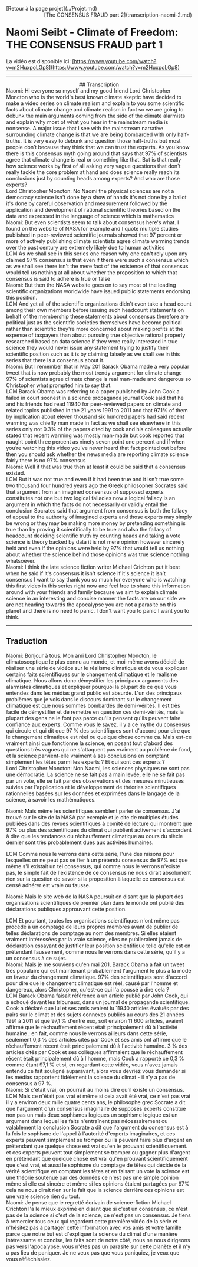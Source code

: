 <p style="text-align:left;">
    [Retour à la page projet](../Projet.md)
    <span style="float:right;">
        [The CONSENSUS FRAUD part 2](transcription-naomi-2.md)
    </span>
</p>


# Naomi Seibt - Climate of Freedom: THE CONSENSUS FRAUD part 1

La vidéo est disponible ici: [https://www.youtube.com/watch?v=m2HuxpoLGp8](https://www.youtube.com/watch?v=m2HuxpoLGp8)

---
<div style="text-align: center;">
## Transcription
</div>
<div class="exemple_atelier">
<span class="naomi">Naomi:</span> Hi everyone so myself and my good friend Lord Christopher Moncton who is the world's best known climate skeptic have decided to make a video series on climate realism and explain to you some scientific facts about climate change and climate realism in fact so we are going to debunk the main arguments coming from the side of the climate alarmists and explain why most of what you hear in the mainstream media is nonsense.
A major issue that I see with the mainstream narrative surrounding climate change is that we are being bombarded with only half-truths. It is very easy to debunk and question those half-truths but most people don’t because they think that we can trust the experts. As you know there is this consensus myth going around that says that 97% of scientists agree that climate change is real or something like that.
But is that really how science works by first of all asking very vague questions that don't really tackle the core problem at hand and does science really reach its conclusions just by counting heads among experts? And who are those experts?
</div>

<div class="effet_atelier">
<span class="lcm">Lord Christopher Moncton:</span> No Naomi the physical sciences are not a democracy science isn't done by a show of hands it's not done by a ballot it's done by careful observation and measurement followed by the application and development of rational scientific theories based on the data and expressed in the language of science which is mathematics
</div>

<div class="exemple_atelier">
<span class="naomi">Naomi:</span> But even scientists seem to talk about consensus here's what. I found on the website of NASA for example and I quote multiple studies published in peer-reviewed scientific journals showed that 97 percent or more of actively publishing climate scientists agree climate warming trends over the past century are extremely likely due to human activities
</div>


<div class="effet_atelier">
<span class="lcm">LCM</span> As we shall see in this series one reason why one can't rely upon any claimed 97% consensus is that even if there were such a consensus which as we shall see there isn't the mere fact of the existence of that consensus would tell us nothing at all about whether the proposition to which that consensus is said to adhere is true or false
</div>

<div class=exemple_atelier>
<span class="naomi">Naomi:</span> But then the NASA website goes on to say most of the leading scientific organizations worldwide have issued public statements endorsing this position.
</div>

<div class="effet_atelier">
<span class="lcm">LCM</span> And yet all of the scientific organizations didn't even take a head count among their own members before issuing such headcount statements on behalf of the membership these statements about consensus therefore are political just as the scientific societies themselves have become political rather than scientific they're more concerned about making profits at the expense of taxpayers than about pursuing true objective rational properly researched based on data science if they were really interested in true science they would never issue any statement trying to justify their scientific position such as it is by claiming falsely as we shall see in this series that there is a consensus about it.
</div>

<div class="exemple_atelier">
<span class="naomi">Naomi:</span> But I remember that in May 201 Barack Obama made a very popular tweet that is now probably the most trendy argument for climate change 97% of scientists agree climate change is real man-made and dangerous so Christopher what prompted him to say that.
</div>

<div class="effet_atelier">
<span class="lcm">LCM</span> Barack Obama was referring to a paper published by John Cook a failed in court soonest in a science propaganda journal Cook said that he and his friends had read 11940 for peer-reviewed papers on climate and related topics published in the 21 years 1991 to 2011 and that 97.1% of them by implication about eleven thousand six hundred papers had said recent warming was chiefly man made in fact as we shall see elsewhere in this series only not 0.3% of the papers cited by cook and his colleagues actually stated that recent warming was mostly man-made but cook reported that naught point three percent as ninety seven point one percent and if when you’re watching this video you've never heard that fact pointed out before then you should ask whether the news media are reporting climate science fairly there is no 97% consensus
</div>

<div class="exemple_atelier">
<span class="naomi">Naomi:</span> Well if that was true then at least it could be said that a consensus existed.
</div>

<div class="effet_atelier">
<span class="lcm">LCM</span> But it was not true and even if it had been true and it isn't true some two thousand four hundred years ago the Greek philosopher Socrates said that argument from an imagined consensus of supposed experts constitutes not one but two logical fallacies now a logical fallacy is an argument in which the facts do not necessarily or validly entail the conclusion Socrates said that argument from consensus is both the fallacy of appeal to the authority of imagined experts and those experts may simply be wrong or they may be making more money by pretending something is true than by proving it scientifically to be true and also the fallacy of headcount deciding scientific truth by counting heads and taking a vote science is theory backed by data it is not mere opinion however sincerely held and even if the opinions were held by 97% that would tell us nothing about whether the science behind those opinions was true science nothing whatsoever.
</div>

<div class="exemple_atelier">
<span class="naomi">Naomi:</span> I think the late science fiction writer Michael Crichton put it best when he said if it's consensus it isn't science if it's science it isn’t consensus I want to say thank you so much for everyone who is watching this first video in this series right now and feel free to share this information around with your friends and family because we aim to explain climate science in an interesting and concise manner the facts are on our side we are not heading towards the apocalypse you are not a parasite on this planet and there is no need to panic.
I don't want you to panic I want you to think.
</div>

---

## Traduction

<div class="exemple_atelier">
<span class="naomi">Naomi:</span> Bonjour à tous. Mon ami Lord Christopher Moncton, le climatosceptique le plus connu au monde, et moi-même avons décidé de réaliser une série de vidéos sur le réalisme climatique et de vous expliquer certains faits scientifiques sur le changement climatique et le réalisme climatique. Nous allons donc démystifier les principaux arguments des alarmistes climatiques et expliquer pourquoi la plupart de ce que vous entendez dans les médias grand public est absurde.
L'un des principaux problèmes que je vois dans le discours dominant sur le changement climatique est que nous sommes bombardés de demi-vérités. Il est très facile de démystifier et de remettre en question ces demi-vérités, mais la plupart des gens ne le font pas parce qu'ils pensent qu'ils peuvent faire confiance aux experts. Comme vous le savez, il y a ce mythe du consensus qui circule et qui dit que 97 % des scientifiques sont d'accord pour dire que le changement climatique est réel ou quelque chose comme ça.
Mais est-ce vraiment ainsi que fonctionne la science, en posant tout d'abord des questions très vagues qui ne s'attaquent pas vraiment au problème de fond, et la science parvient-elle vraiment à ses conclusions en comptant simplement les têtes parmi les experts ? Et qui sont ces experts ?
</div>

<div class="effet_atelier">
<span class="lcm">Lord Christopher Moncton:</span> Non Naomi, les sciences physiques ne sont pas une démocratie. La science ne se fait pas à main levée, elle ne se fait pas par un vote, elle se fait par des observations et des mesures minutieuses suivies par l'application et le développement de théories scientifiques rationnelles basées sur les données et exprimées dans le langage de la science, à savoir les mathématiques.

<span class="naomi">Naomi:</span> Mais même les scientifiques semblent parler de consensus. J'ai trouvé sur le site de la NASA par exemple et je cite de multiples études publiées dans des revues scientifiques à comité de lecture qui montrent que 97% ou plus des scientifiques du climat qui publient activement s'accordent à dire que les tendances du réchauffement climatique au cours du siècle dernier sont très probablement dues aux activités humaines.

<span class="lcm">LCM</span> Comme nous le verrons dans cette série, l'une des raisons pour lesquelles on ne peut pas se fier à un prétendu consensus de 97% est que même s'il existait un tel consensus, qui comme nous le verrons n'existe pas, le simple fait de l'existence de ce consensus ne nous dirait absolument rien sur la question de savoir si la proposition à laquelle ce consensus est censé adhérer est vraie ou fausse.

<span class="naomi">Naomi:</span> Mais le site web de la NASA poursuit en disant que la plupart des organisations scientifiques de premier plan dans le monde ont publié des déclarations publiques approuvant cette position.
</div>

<div class="exemple_atelier">
<span class="lcm">LCM</span> Et pourtant, toutes les organisations scientifiques n'ont même pas procédé à un comptage de leurs propres membres avant de publier de telles déclarations de comptage au nom des membres. Si elles étaient vraiment intéressées par la vraie science, elles ne publieraient jamais de déclaration essayant de justifier leur position scientifique telle qu'elle est en prétendant faussement, comme nous le verrons dans cette série, qu'il y a un consensus à ce sujet.
</div>

<div class="effet_atelier">
<span class="naomi">Naomi:</span> Mais je me souviens qu'en mai 201, Barack Obama a fait un tweet très populaire qui est maintenant probablement l'argument le plus à la mode en faveur du changement climatique. 97% des scientifiques sont d'accord pour dire que le changement climatique est réel, causé par l'homme et dangereux, alors Christopher, qu'est-ce qui l'a poussé à dire cela ?
</div>

<div class="exemple_atelier">
<span class="lcm">LCM</span> Barack Obama faisait référence à un article publié par John Cook, qui a échoué devant les tribunaux, dans un journal de propagande scientifique. Cook a déclaré que lui et ses amis avaient lu 11940 articles évalués par des pairs sur le climat et des sujets connexes publiés au cours des 21 années 1991 à 2011 et que 97,1 % d'entre eux, soit environ 11 600 articles, avaient affirmé que le réchauffement récent était principalement dû à l'activité humaine ; en fait, comme nous le verrons ailleurs dans cette série, seulement 0,3 % des articles cités par Cook et ses amis ont affirmé que le réchauffement récent était principalement dû à l'activité humaine. 3 % des articles cités par Cook et ses collègues affirmaient que le réchauffement récent était principalement dû à l'homme, mais Cook a rapporté ce 0,3 % comme étant 97,1 % et si, en regardant cette vidéo, vous n'avez jamais entendu ce fait souligné auparavant, alors vous devriez vous demander si les médias rapportent fidèlement la science du climat - il n'y a pas de consensus à 97 %.
</div>


<div class="effet_atelier">
<span class="naomi">Naomi:</span> Si c'était vrai, on pourrait au moins dire qu'il existe un consensus.
</div>

<div class="exemple_atelier">
<span class="lcm">LCM</span> Mais ce n'était pas vrai et même si cela avait été vrai, ce n'est pas vrai il y a environ deux mille quatre cents ans, le philosophe grec Socrate a dit que l'argument d'un consensus imaginaire de supposés experts constitue non pas un mais deux sophismes logiques un sophisme logique est un argument dans lequel les faits n'entraînent pas nécessairement ou valablement la conclusion Socrate a dit que l'argument du consensus est à la fois le sophisme de l'appel à l'autorité d'experts imaginaires, et ces experts peuvent simplement se tromper ou ils peuvent faire plus d'argent en prétendant que quelque chose est vrai qu'en le prouvant scientifiquement. et ces experts peuvent tout simplement se tromper ou gagner plus d'argent en prétendant que quelque chose est vrai qu'en prouvant scientifiquement que c'est vrai, et aussi le sophisme du comptage de têtes qui décide de la vérité scientifique en comptant les têtes et en faisant un vote la science est une théorie soutenue par des données ce n'est pas une simple opinion même si elle est sincère et même si les opinions étaient partagées par 97% cela ne nous dirait rien sur le fait que la science derrière ces opinions est une vraie science rien du tout.
</div>

<div class="effet_atelier">
<span class="naomi">Naomi:</span> Je pense que le regretté écrivain de science-fiction Michael Crichton l'a le mieux exprimé en disant que si c'est un consensus, ce n'est pas de la science si c'est de la science, ce n'est pas un consensus. Je tiens à remercier tous ceux qui regardent cette première vidéo de la série et n'hésitez pas à partager cette information avec vos amis et votre famille parce que notre but est d'expliquer la science du climat d'une manière intéressante et concise, les faits sont de notre côté, nous ne nous dirigeons pas vers l'apocalypse, vous n'êtes pas un parasite sur cette planète et il n'y a pas lieu de paniquer.
Je ne veux pas que vous paniquiez, je veux que vous réfléchissiez.
</div>
